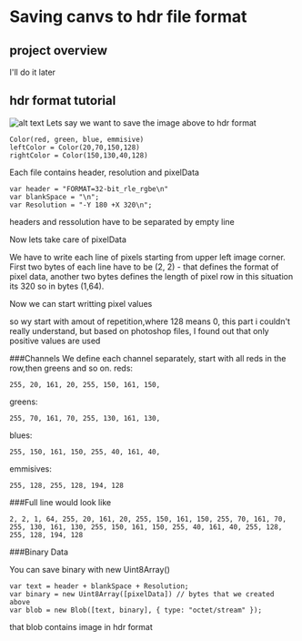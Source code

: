 # Saving canvs to hdr file format
## project overview
  I'll do it later
## hdr format tutorial
![alt text](https://matheowis.github.io/threejs-canvas-save-as-hdr/images/tutorial-img.png)
Lets say we want to save the image above to hdr format
```
Color(red, green, blue, emmisive)
leftColor = Color(20,70,150,128)
rightColor = Color(150,130,40,128)
```
Each file contains header, resolution and pixelData
```
var header = "FORMAT=32-bit_rle_rgbe\n"
var blankSpace = "\n";
var Resolution = "-Y 180 +X 320\n";
```
headers and ressolution have to be separated by empty line

Now lets take care of pixelData

We have to write each line of pixels starting from upper left image corner.
First two bytes of each line have to be (2, 2) - that defines the format of pixel data,
another two bytes defines the length of pixel row in this situation its 320 so in bytes (1,64).

Now we can start writting pixel values

so wy start with amout of repetition,where 128 means 0, this part i couldn't really understand, but based on photoshop files, I found out that only positive values are used

###Channels
We define each channel separately, start with all reds in the row,then greens and so on.
reds:
```
255, 20, 161, 20, 255, 150, 161, 150,
```
greens:
```
255, 70, 161, 70, 255, 130, 161, 130,
```
blues:
```
255, 150, 161, 150, 255, 40, 161, 40,
```
emmisives:
```
255, 128, 255, 128, 194, 128
```
###Full line would look like
```
2, 2, 1, 64, 255, 20, 161, 20, 255, 150, 161, 150, 255, 70, 161, 70, 255, 130, 161, 130, 255, 150, 161, 150, 255, 40, 161, 40, 255, 128, 255, 128, 194, 128
```
###Binary Data

You can save binary with new Uint8Array()
```
var text = header + blankSpace + Resolution;
var binary = new Uint8Array([pixelData]) // bytes that we created above
var blob = new Blob([text, binary], { type: "octet/stream" });
```
that blob contains image in hdr format




